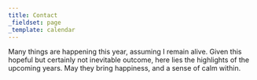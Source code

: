 ```yaml
---
title: Contact
_fieldset: page
_template: calendar
---
```

Many things are happening this year, assuming I remain alive. Given this hopeful but certainly not inevitable outcome, here lies the highlights of the upcoming years. May they bring happiness, and a sense of calm within.

